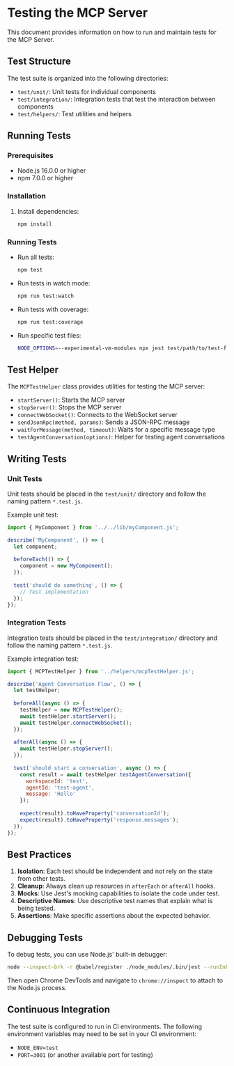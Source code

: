 # Testing the MCP Server

This document provides information on how to run and maintain tests for the MCP Server.

## Test Structure

The test suite is organized into the following directories:

- `test/unit/`: Unit tests for individual components
- `test/integration/`: Integration tests that test the interaction between components
- `test/helpers/`: Test utilities and helpers

## Running Tests

### Prerequisites

- Node.js 16.0.0 or higher
- npm 7.0.0 or higher

### Installation

1. Install dependencies:
   ```bash
   npm install
   ```

### Running Tests

- Run all tests:
  ```bash
  npm test
  ```

- Run tests in watch mode:
  ```bash
  npm run test:watch
  ```

- Run tests with coverage:
  ```bash
  npm run test:coverage
  ```

- Run specific test files:
  ```bash
  NODE_OPTIONS=--experimental-vm-modules npx jest test/path/to/test-file.test.js
  ```

## Test Helper

The `MCPTestHelper` class provides utilities for testing the MCP server:

- `startServer()`: Starts the MCP server
- `stopServer()`: Stops the MCP server
- `connectWebSocket()`: Connects to the WebSocket server
- `sendJsonRpc(method, params)`: Sends a JSON-RPC message
- `waitForMessage(method, timeout)`: Waits for a specific message type
- `testAgentConversation(options)`: Helper for testing agent conversations

## Writing Tests

### Unit Tests

Unit tests should be placed in the `test/unit/` directory and follow the naming pattern `*.test.js`.

Example unit test:

```javascript
import { MyComponent } from '../../lib/myComponent.js';

describe('MyComponent', () => {
  let component;
  
  beforeEach(() => {
    component = new MyComponent();
  });
  
  test('should do something', () => {
    // Test implementation
  });
});
```

### Integration Tests

Integration tests should be placed in the `test/integration/` directory and follow the naming pattern `*.test.js`.

Example integration test:

```javascript
import { MCPTestHelper } from '../helpers/mcpTestHelper.js';

describe('Agent Conversation Flow', () => {
  let testHelper;
  
  beforeAll(async () => {
    testHelper = new MCPTestHelper();
    await testHelper.startServer();
    await testHelper.connectWebSocket();
  });
  
  afterAll(async () => {
    await testHelper.stopServer();
  });
  
  test('should start a conversation', async () => {
    const result = await testHelper.testAgentConversation({
      workspaceId: 'test',
      agentId: 'test-agent',
      message: 'Hello'
    });
    
    expect(result).toHaveProperty('conversationId');
    expect(result).toHaveProperty('response.messages');
  });
});
```

## Best Practices

1. **Isolation**: Each test should be independent and not rely on the state from other tests.
2. **Cleanup**: Always clean up resources in `afterEach` or `afterAll` hooks.
3. **Mocks**: Use Jest's mocking capabilities to isolate the code under test.
4. **Descriptive Names**: Use descriptive test names that explain what is being tested.
5. **Assertions**: Make specific assertions about the expected behavior.

## Debugging Tests

To debug tests, you can use Node.js' built-in debugger:

```bash
node --inspect-brk -r @babel/register ./node_modules/.bin/jest --runInBand
```

Then open Chrome DevTools and navigate to `chrome://inspect` to attach to the Node.js process.

## Continuous Integration

The test suite is configured to run in CI environments. The following environment variables may need to be set in your CI environment:

- `NODE_ENV=test`
- `PORT=3001` (or another available port for testing)
